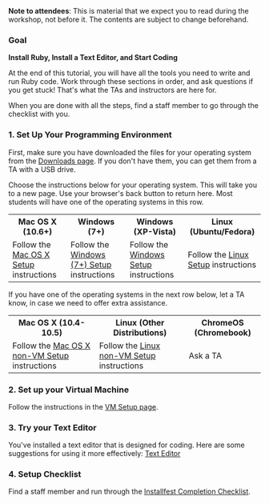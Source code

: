 <div class="alert alert-info">
<strong>Note to attendees</strong>: This is material that we expect you to read during the workshop, not before it. The contents are subject to change beforehand.
</div>

### Goal

**Install Ruby, Install a Text Editor, and Start Coding**

At the end of this tutorial, you will have all the tools you need to write and
run Ruby code. Work through these sections in order, and ask questions if you
get stuck! That's what the TAs and instructors are here for.

When you are done with all the steps, find a staff member to go through the
checklist with you.

### 1. Set Up Your Programming Environment

First, make sure you have downloaded the files for your operating system from
the <a href="/downloads">Downloads page</a>. If you don't have them, you can get them
from a TA with a USB drive.

Choose the instructions below for your operating system. This will take you to
a new page. Use your browser's back button to return here. Most students will
have one of the operating systems in this row.

<table class="downloads-files">
  <tr>
    <th>Mac OS X (10.6+)</th>
    <th>Windows (7+)</th>
    <th>Windows (XP-Vista)</th>
    <th>Linux (Ubuntu/Fedora)</th>
  </tr>
  <tr>
    <td>Follow the <a href="/installfest/osx">Mac OS X Setup</a> instructions</td>
    <td>Follow the <a href="/installfest/windows_7">Windows (7+) Setup</a> instructions</td>
    <td>Follow the <a href="/installfest/windows_xp">Windows Setup</a> instructions</td>
    <td>Follow the <a href="/installfest/linux">Linux Setup</a> instructions</td>
  </tr>
</table>

If you have one of the operating systems in the next row below, let a TA know,
in case we need to offer extra assistance.

<table class="downloads-files">
<tr>
  <th>Mac OS X (10.4-10.5)</th>
  <th>Linux (Other Distributions)</th>
  <th>ChromeOS (Chromebook)</th>
</tr>
<tr>
  <td>Follow the <a href="/installfest/osx_novm">Mac OS X non-VM Setup</a> instructions</td>
  <td>Follow the <a href="/installfest/linux_novm">Linux non-VM Setup</a> instructions</td>
  <td>Ask a TA</a>
</tr>
</table>

### 2. Set up your Virtual Machine

Follow the instructions in the [VM Setup page](set_up_virtual_machine).

### 3. Try your Text Editor

You've installed a text editor that is designed for coding. Here are some
suggestions for using it more effectively: [Text Editor](install_a_text_editor)

### 4. Setup Checklist

Find a staff member and run through the
[Installfest Completion Checklist](checklist).

